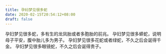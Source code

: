 ```yaml
---
title: 孕妇梦见很多蛇
date: 2020-02-15T20:54:12+08:00
draft: false
---
```


孕妇梦见很多蛇，多有生的龙凤胎或者多胞胎的前兆。
孕妇梦见很多蟒蛇，说明母子平安，腹中胎儿多为男子。
孕妇梦见很多花蛇或者绿蛇，不久之后会诞得千金。
孕妇梦见很多眼镜蛇，不久之后会诞得贵子。
